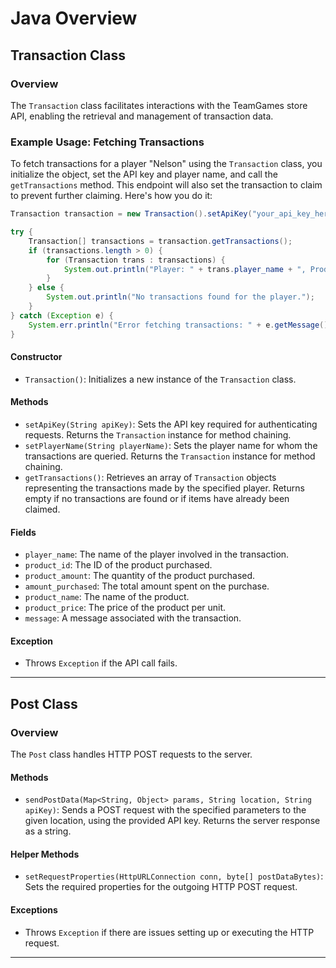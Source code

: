# Java Overview

## Transaction Class

### Overview

The `Transaction` class facilitates interactions with the TeamGames store API, enabling the retrieval and management of transaction data.

### Example Usage: Fetching Transactions

To fetch transactions for a player "Nelson" using the `Transaction` class, you initialize the object, set the API key and player name, and call the `getTransactions` method. This endpoint will also set the transaction to claim to prevent further claiming. Here's how you do it:

```java
Transaction transaction = new Transaction().setApiKey("your_api_key_here").setPlayerName("Nelson");

try {
    Transaction[] transactions = transaction.getTransactions();
    if (transactions.length > 0) {
        for (Transaction trans : transactions) {
            System.out.println("Player: " + trans.player_name + ", Product: " + trans.product_name + ", Amount: " + trans.product_amount);
        }
    } else {
        System.out.println("No transactions found for the player.");
    }
} catch (Exception e) {
    System.err.println("Error fetching transactions: " + e.getMessage());
}
```

#### Constructor

* `Transaction()`: Initializes a new instance of the `Transaction` class.

#### Methods

* `setApiKey(String apiKey)`: Sets the API key required for authenticating requests. Returns the `Transaction` instance for method chaining.
* `setPlayerName(String playerName)`: Sets the player name for whom the transactions are queried. Returns the `Transaction` instance for method chaining.
* `getTransactions()`: Retrieves an array of `Transaction` objects representing the transactions made by the specified player. Returns empty if no transactions are found or if items have already been claimed.

#### Fields

* `player_name`: The name of the player involved in the transaction.
* `product_id`: The ID of the product purchased.
* `product_amount`: The quantity of the product purchased.
* `amount_purchased`: The total amount spent on the purchase.
* `product_name`: The name of the product.
* `product_price`: The price of the product per unit.
* `message`: A message associated with the transaction.

#### Exception

* Throws `Exception` if the API call fails.

***

## Post Class

### Overview

The `Post` class handles HTTP POST requests to the server.

#### Methods

* `sendPostData(Map<String, Object> params, String location, String apiKey)`: Sends a POST request with the specified parameters to the given location, using the provided API key. Returns the server response as a string.

#### Helper Methods

* `setRequestProperties(HttpURLConnection conn, byte[] postDataBytes)`: Sets the required properties for the outgoing HTTP POST request.

#### Exceptions

* Throws `Exception` if there are issues setting up or executing the HTTP request.

***
